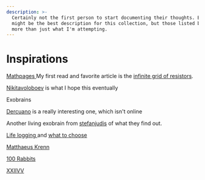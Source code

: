 ```yaml
---
description: >-
  Certainly not the first person to start documenting their thoughts. Exobrains
  might be the best description for this collection, but those listed below has
  more than just what I'm attempting.
---
```


# Inspirations

[Mathpages ](https://www.mathpages.com/home/)My first read and favorite article is the [infinite grid of resistors](https://www.mathpages.com/home/kmath668/kmath668.htm). 

[Nikitavoloboev](https://wiki.nikitavoloboev.xyz/) is what I hope this eventually

Exobrains 

[Dercuano](https://gitlab.com/kragen/dercuano/-/tree/master) is a really interesting one, which isn't online 

Another living exobrain from [stefanjudis](https://www.stefanjudis.com/today-i-learned/) of what they find out. 



[Life logging ](https://beepb00p.xyz/tags.html#lifelogging)and [what to choose ](https://beepb00p.xyz/my-data.html#dashboard)

[Matthaeus Krenn ](https://matthaeuskrenn.com/)

[100 Rabbits](https://100r.co/site/about_us.html)

[XXIIVV](https://wiki.xxiivv.com/site/home.html)



